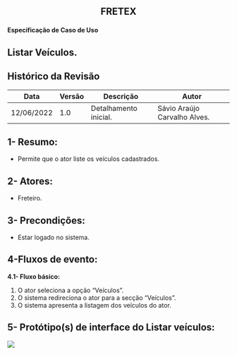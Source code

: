 ## <p align="center"> FRETEX </p>

**Especificação de Caso de Uso** 

## Listar Veículos.

## Histórico da Revisão 



|**Data** |**Versão** |**Descrição** |**Autor** |
| - | - | - | - |
|12/06/2022 |1.0 |Detalhamento inicial. |Sávio Araújo Carvalho Alves. |


## 1- Resumo: 

 - Permite que o ator liste os veículos cadastrados.

## 2- Atores:
 - Freteiro. 

## 3- Precondições: 

 - Estar logado no sistema. 

## 4-Fluxos de evento: 
**4.1-  Fluxo básico:** 

1. O ator seleciona a opção “Veículos”.
2. O sistema redireciona o ator para a secção “Veículos”.
3. O sistema apresenta a listagem dos veículos do ator.


## 5- Protótipo(s) de interface do Listar veículos:

![](./interfaces/listarVeiculos.png)



